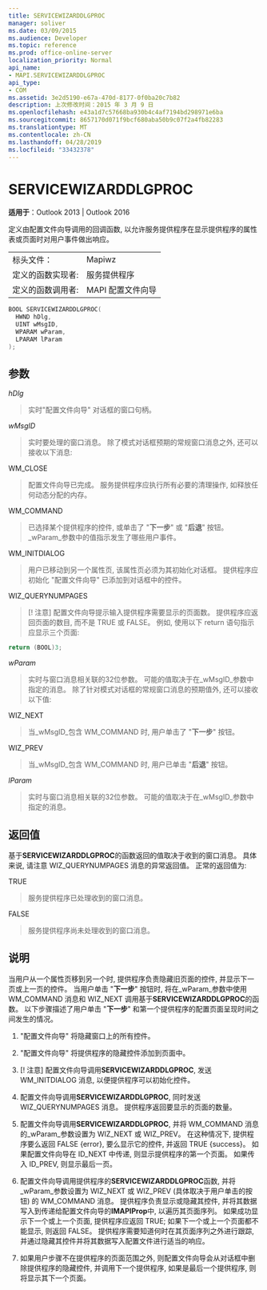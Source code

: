 ```yaml
---
title: SERVICEWIZARDDLGPROC
manager: soliver
ms.date: 03/09/2015
ms.audience: Developer
ms.topic: reference
ms.prod: office-online-server
localization_priority: Normal
api_name:
- MAPI.SERVICEWIZARDDLGPROC
api_type:
- COM
ms.assetid: 3e2d5190-e67a-470d-8177-0f0ba20c7b82
description: 上次修改时间：2015 年 3 月 9 日
ms.openlocfilehash: e43a1d7c57668ba930b4c4af7194bd298971e6ba
ms.sourcegitcommit: 8657170d071f9bcf680aba50b9c07f2a4fb82283
ms.translationtype: MT
ms.contentlocale: zh-CN
ms.lasthandoff: 04/28/2019
ms.locfileid: "33432378"
---
```

# <a name="servicewizarddlgproc"></a>SERVICEWIZARDDLGPROC
 
**适用于**：Outlook 2013 | Outlook 2016 
  
定义由配置文件向导调用的回调函数, 以允许服务提供程序在显示提供程序的属性表或页面时对用户事件做出响应。 
  
|||
|:-----|:-----|
|标头文件：  <br/> |Mapiwz  <br/> |
|定义的函数实现者:  <br/> |服务提供程序  <br/> |
|定义的函数调用者:  <br/> |MAPI 配置文件向导  <br/> |
   
```cpp
BOOL SERVICEWIZARDDLGPROC(
  HWND hDlg,
  UINT wMsgID,
  WPARAM wParam,
  LPARAM lParam
);
```

## <a name="parameters"></a>参数

_hDlg_
  
> 实时"配置文件向导" 对话框的窗口句柄。 
    
_wMsgID_
  
> 实时要处理的窗口消息。 除了模式对话框预期的常规窗口消息之外, 还可以接收以下消息:
    
WM_CLOSE 
  
> 配置文件向导已完成。 服务提供程序应执行所有必要的清理操作, 如释放任何动态分配的内存。 
    
WM_COMMAND 
  
> 已选择某个提供程序的控件, 或单击了 "**下一步**" 或 "**后退**" 按钮。 _wParam_参数中的值指示发生了哪些用户事件。 
    
WM_INITDIALOG 
  
> 用户已移动到另一个属性页, 该属性页必须为其初始化对话框。 提供程序应初始化 "配置文件向导" 已添加到对话框中的控件。 
    
WIZ_QUERYNUMPAGES 
  
> [! 注意] 配置文件向导提示输入提供程序需要显示的页面数。 提供程序应返回页面的数目, 而不是 TRUE 或 FALSE。 例如, 使用以下 return 语句指示应显示三个页面:
    
   ```cpp
return (BOOL)3;

   ```

_wParam_
  
> 实时与窗口消息相关联的32位参数。 可能的值取决于在_wMsgID_参数中指定的消息。 除了针对模式对话框的常规窗口消息的预期值外, 还可以接收以下值: 
    
WIZ_NEXT 
  
> 当_wMsgID_包含 WM_COMMAND 时, 用户单击了 "**下一步**" 按钮。 
    
WIZ_PREV 
  
> 当_wMsgID_包含 WM_COMMAND 时, 用户已单击 "**后退**" 按钮。 
    
_lParam_
  
> 实时与窗口消息相关联的32位参数。 可能的值取决于在_wMsgID_参数中指定的消息。 
    
## <a name="return-value"></a>返回值

基于**SERVICEWIZARDDLGPROC**的函数返回的值取决于收到的窗口消息。 具体来说, 请注意 WIZ_QUERYNUMPAGES 消息的异常返回值。 正常的返回值为: 
  
TRUE 
  
> 服务提供程序已处理收到的窗口消息。 
    
FALSE 
  
> 服务提供程序尚未处理收到的窗口消息。
    
## <a name="remarks"></a>说明

当用户从一个属性页移到另一个时, 提供程序负责隐藏旧页面的控件, 并显示下一页或上一页的控件。 当用户单击 "**下一步**" 按钮时, 将在_wParam_参数中使用 WM_COMMAND 消息和 WIZ_NEXT 调用基于**SERVICEWIZARDDLGPROC**的函数。 以下步骤描述了用户单击 "**下一步**" 和第一个提供程序的配置页面呈现时间之间发生的情况。 
  
1. "配置文件向导" 将隐藏窗口上的所有控件。 
    
2. "配置文件向导" 将提供程序的隐藏控件添加到页面中。 
    
3. [! 注意] 配置文件向导调用**SERVICEWIZARDDLGPROC**, 发送 WM_INITDIALOG 消息, 以便提供程序可以初始化控件。 
    
4. 配置文件向导调用**SERVICEWIZARDDLGPROC**, 同时发送 WIZ_QUERYNUMPAGES 消息。 提供程序返回要显示的页面的数量。 
    
5. 配置文件向导调用**SERVICEWIZARDDLGPROC**, 并将 WM_COMMAND 消息的_wParam_参数设置为 WIZ_NEXT 或 WIZ_PREV。 在这种情况下, 提供程序要么返回 FALSE {error}, 要么显示它的控件, 并返回 TRUE {success}。 如果配置文件向导在 ID_NEXT 中传递, 则显示提供程序的第一个页面。 如果传入 ID_PREV, 则显示最后一页。 
    
6. 配置文件向导调用提供程序的**SERVICEWIZARDDLGPROC**函数, 并将_wParam_参数设置为 WIZ_NEXT 或 WIZ_PREV (具体取决于用户单击的按钮) 的 WM_COMMAND 消息。 提供程序负责显示或隐藏其控件, 并将其数据写入到传递给配置文件向导的**IMAPIProp**中, 以遍历其页面序列。 如果成功显示下一个或上一个页面, 提供程序应返回 TRUE; 如果下一个或上一个页面都不能显示, 则返回 FALSE。 提供程序需要知道何时在其页面序列之外进行跟踪, 并通过隐藏其控件并将其数据写入配置文件进行适当的响应。 
    
7. 如果用户步骤不在提供程序的页面范围之外, 则配置文件向导会从对话框中删除提供程序的隐藏控件, 并调用下一个提供程序, 如果是最后一个提供程序, 则将显示其下一个页面。 
    

